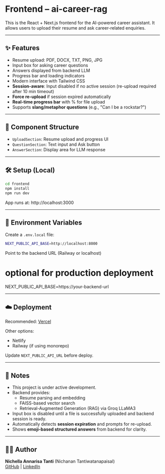 # Frontend – ai-career-rag

This is the React + Next.js frontend for the AI-powered career assistant. It allows users to upload their resume and ask career-related enquiries.

---

## ✨ Features

- Resume upload: PDF, DOCX, TXT, PNG, JPG
- Input box for asking career questions
- Answers displayed from backend LLM
- Progress bar and loading indicators
- Modern interface with Tailwind CSS
- **Session-aware**: Input disabled if no active session (re-upload required after 10 min timeout)
- **Force re-upload** if session expired automatically
- **Real-time progress bar** with % for file upload
- Supports **slang/metaphor questions** (e.g., "Can I be a rockstar?")

---

## 🧩 Component Structure

- `UploadSection`: Resume upload and progress UI
- `QuestionSection`: Text input and Ask button
- `AnswerSection`: Display area for LLM response

---

## 🛠️ Setup (Local)

```bash
cd frontend
npm install
npm run dev
```

App runs at: http://localhost:3000

---

## 🔐 Environment Variables

Create a `.env.local` file:

```bash
NEXT_PUBLIC_API_BASE=http://localhost:8000
```

Point to the backend URL (Railway or localhost)

# optional for production deployment
NEXT_PUBLIC_API_BASE=https://your-backend-url

---

## ☁️ Deployment

Recommended: [Vercel](https://vercel.com)

Other options:
- Netlify
- Railway (if using monorepo)

Update `NEXT_PUBLIC_API_URL` before deploy.

---

## 📌 Notes

- This project is under active development.
- Backend provides:
   - Resume parsing and embedding
   - FAISS-based vector search
   - Retrieval-Augmented Generation (RAG) via Groq LLaMA3
- Input box is disabled until a file is successfully uploaded and backend session is ready.
- Automatically detects **session expiration** and prompts for re-upload.
- Shows **emoji-based structured answers** from backend for clarity.

---

## 👩‍💻 Author

**Nichella Annarisa Tanti** (Nichanan Tantiwatanapaisal)  
[GitHub](https://github.com/nitanti) | [LinkedIn](https://www.linkedin.com/in/nichellatanti/)